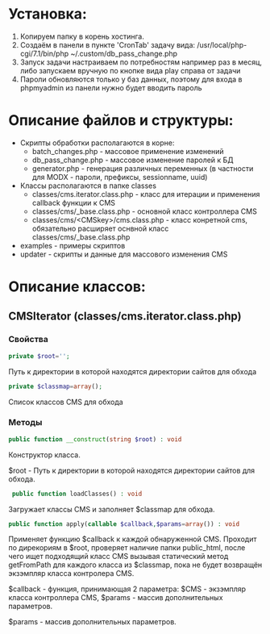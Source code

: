 # Установка:

1. Копируем папку в корень хостинга.
2. Создаём в панели в пункте 'CronTab' задачу вида:
    /usr/local/php-cgi/7.1/bin/php ~/.custom/db_pass_change.php
3. Запуск задачи настраиваем по потребностям например раз в месяц,
    либо запускаем вручную по кнопке вида play справа от задачи
4. Пароли обновляются только у баз данных, поэтому для входа в phpmyadmin из панели нужно будет вводить пароль

# Описание файлов и структуры:
 - Скрипты обработки располагаются в корне:
   - batch_changes.php - массовое применение изменений
   - db_pass_change.php - массовое изменение паролей к БД
   - generator.php - генерация различных переменных (в частности для MODX - пароли, префиксы, sessionname, uuid)
 - Классы располагаются в папке classes
   - classes/cms.iterator.class.php - класс для итерации и применения callback функции к CMS
   - classes/cms/_base.class.php - основной класс контроллера CMS
   - classes/cms/\<CMSkey\>/cms.class.php - класс конретной cms, обязательно расширяет оснвной класс classes/cms/_base.class.php
 - examples - примеры скриптов
 - updater - скрипты и данные для массового изменения CMS
 
 # Описание классов:
 ## CMSIterator (classes/cms.iterator.class.php)
 ### Свойства
 ```php
 private $root='';
 ```
 Путь к директории в которой находятся директории сайтов для обхода
 
 ```php
 private $classmap=array();
 ```
 Список классов CMS для обхода
 
  ### Методы
 ```php
 public function __construct(string $root) : void
 ```
Конструктор класса.

$root - Путь к директории в которой находятся директории сайтов для обхода.

```php
 public function loadClasses() : void
 ```
 Загружает классы CMS и заполняет $classmap для обхода.
 
 ```php
 public function apply(callable $callback,$params=array()) : void
 ```
 Применяет функцию $callback к каждой обнаруженной CMS. Проходит по дирекориям в $root, проверяет наличие папки public_html, после чего ищет подходящий класс CMS вызывая статический метод getFromPath для каждого класса из $classmap, пока не будет возвращён экзэмпляр класса контролера CMS.
 
 $callback - функция, принимающая 2 параметра: $CMS - экзэмпляр класса контроллера CMS, $params - массив дополнительных параметров.
 
 $params - массив дополнительных параметров.
